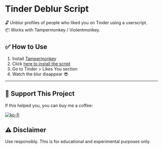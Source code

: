 # Tinder Deblur Script

🔓 Unblur profiles of people who liked you on Tinder using a userscript.  
📦 Works with Tampermonkey / Violentmonkey.

## ✅ How to Use
1. Install [Tampermonkey](https://www.tampermonkey.net/)
2. Click [here to install the script](./tinder-deblur.user.js)
3. Go to Tinder > Likes You section
4. Watch the blur disappear 😎

---

## 💖 Support This Project

If this helped you, you can buy me a coffee:

[![ko-fi](https://ko-fi.com/img/githubbutton_sm.svg)](https://ko-fi.com/jhonnydev)


## ⚠️ Disclaimer

Use responsibly. This is for educational and experimental purposes only.
